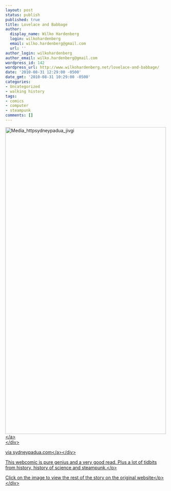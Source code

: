 ```yaml
---
layout: post
status: publish
published: true
title: Lovelace and Babbage
author:
  display_name: Wilko Hardenberg
  login: wilkohardenberg
  email: wilko.hardenberg@gmail.com
  url: ''
author_login: wilkohardenberg
author_email: wilko.hardenberg@gmail.com
wordpress_id: 142
wordpress_url: http://www.wilkohardenberg.net/lovelace-and-babbage/
date: '2010-08-31 12:29:00 -0500'
date_gmt: '2010-08-31 10:29:00 -0500'
categories:
- Uncategorized
- walking history
tags:
- comics
- computer
- steampunk
comments: []
---
```


<div class="posterous_bookmarklet_entry">
<div class='p_embed p_image_embed'>
<a href="http:&#47;&#47;www.wilkohardenberg.net&#47;wp-content&#47;uploads&#47;2010&#47;08&#47;media_httpsydneypadua_jivGi.jpg.scaled1000.jpg"><img alt="Media_httpsydneypadua_jivgi" height="955" src="http:&#47;&#47;www.wilkohardenberg.net&#47;wp-content&#47;uploads&#47;2010&#47;08&#47;media_httpsydneypadua_jivGi.jpg.scaled1000-156x300.jpg" width="500" &#47;><&#47;a><br />
<&#47;div></p>
<div class="posterous_quote_citation">via <a href="http:&#47;&#47;sydneypadua.com&#47;2dgoggles&#47;lovelace-and-babbage-vs-the-economy&#47;">sydneypadua.com<&#47;a><&#47;div></p>
<p>This webcomic is pure genius and a very good read. Plus a lot of tidbits from history, history of science and steampunk.<&#47;p></p>
<p>Click on the image to view the rest of the story on the original website<&#47;p><br />
<&#47;div></p>
